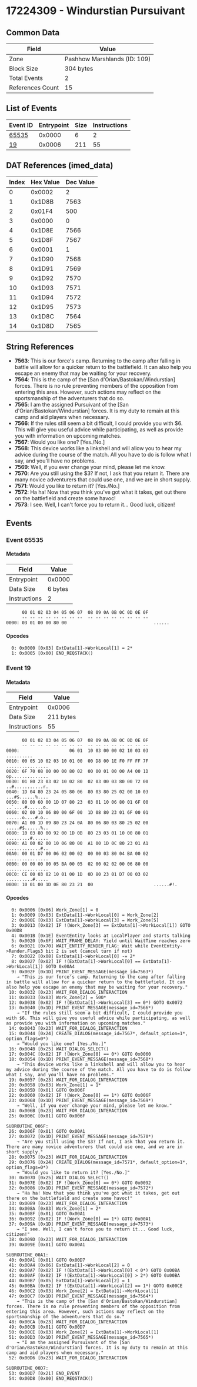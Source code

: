# 17224309 - Windurstian Pursuivant

## Common Data

| Field            | Value                        |
|------------------|------------------------------|
| Zone             | Pashhow Marshlands (ID: 109) |
| Block Size       | 304 bytes                    |
| Total Events     | 2                            |
| References Count | 15                           |

## List of Events

| Event ID              | Entrypoint   |   Size |   Instructions |
|-----------------------|--------------|--------|----------------|
| [65535](#event-65535) | 0x0000       |      6 |              2 |
| [19](#event-19)       | 0x0006       |    211 |             55 |

## DAT References (imed_data)

|   Index | Hex Value   |   Dec Value |
|---------|-------------|-------------|
|       0 | 0x0002      |           2 |
|       1 | 0x1D8B      |        7563 |
|       2 | 0x01F4      |         500 |
|       3 | 0x0000      |           0 |
|       4 | 0x1D8E      |        7566 |
|       5 | 0x1D8F      |        7567 |
|       6 | 0x0001      |           1 |
|       7 | 0x1D90      |        7568 |
|       8 | 0x1D91      |        7569 |
|       9 | 0x1D92      |        7570 |
|      10 | 0x1D93      |        7571 |
|      11 | 0x1D94      |        7572 |
|      12 | 0x1D95      |        7573 |
|      13 | 0x1D8C      |        7564 |
|      14 | 0x1D8D      |        7565 |

## String References

- **7563**: This is our force's camp. Returning to the camp after falling in battle will allow for a quicker return to the battlefield. It can also help you escape an enemy that may be waiting for your recovery.
- **7564**: This is the camp of the [San d'Orian/Bastokan/Windurstian] forces. There is no rule preventing members of the opposition from entering this area. However, such actions may reflect on the sportsmanship of the adventurers that do so.
- **7565**: I am the assigned Pursuivant of the [San d'Orian/Bastokan/Windurstian] forces. It is my duty to remain at this camp and aid players when necessary.
- **7566**: If the rules still seem a bit difficult, I could provide you with $6. This will give you useful advice while participating, as well as provide you with information on upcoming matches.
- **7567**: Would you like one? [Yes./No.]
- **7568**: This device works like a linkshell and will allow you to hear my advice during the course of the match. All you have to do is follow what I say, and you'll have no problems.
- **7569**: Well, if you ever change your mind, please let me know.
- **7570**: Are you still using the $3? If not, I ask that you return it. There are many novice adventurers that could use one, and we are in short supply.
- **7571**: Would you like to return it? [Yes./No.]
- **7572**: Ha ha! Now that you think you've got what it takes, get out there on the battlefield and create some havoc!
- **7573**: I see. Well, I can't force you to return it... Good luck, citizen!

## Events

### Event 65535

#### Metadata

| Field        | Value   |
|--------------|---------|
| Entrypoint   | 0x0000  |
| Data Size    | 6 bytes |
| Instructions | 2       |

```
      00 01 02 03 04 05 06 07  08 09 0A 0B 0C 0D 0E 0F
      -- -- -- -- -- -- -- --  -- -- -- -- -- -- -- --
0000: 03 01 00 00 80 00                                 ......          
```

#### Opcodes

```
  0: 0x0000 [0x03] ExtData[1]->WorkLocal[1] = 2*
  1: 0x0005 [0x00] END_REQSTACK()
```

### Event 19

#### Metadata

| Field        | Value     |
|--------------|-----------|
| Entrypoint   | 0x0006    |
| Data Size    | 211 bytes |
| Instructions | 55        |

```
      00 01 02 03 04 05 06 07  08 09 0A 0B 0C 0D 0E 0F
      -- -- -- -- -- -- -- --  -- -- -- -- -- -- -- --
0000:                   06 01  10 03 00 00 02 10 03 03        ..........
0010: 00 05 10 02 03 10 01 00  00 D8 00 1E F0 FF FF 7F  ................
0020: 6F 70 08 00 00 00 80 02  00 00 01 00 00 A4 00 1D  op..............
0030: 01 80 23 03 02 10 02 80  02 03 00 03 80 00 72 00  ..#...........r.
0040: 1D 04 80 23 24 05 80 06  80 03 80 25 02 00 10 03  ...#$......%....
0050: 80 00 60 00 1D 07 80 23  03 01 10 06 80 01 6F 00  ..`....#......o.
0060: 02 00 10 06 80 00 6F 00  1D 08 80 23 01 6F 00 01  ......o....#.o..
0070: A1 00 1D 09 80 23 24 0A  80 06 80 03 80 25 02 00  .....#$......%..
0080: 10 03 80 00 92 00 1D 0B  80 23 03 01 10 00 80 01  .........#......
0090: A1 00 02 00 10 06 80 00  A1 00 1D 0C 80 23 01 A1  .............#..
00A0: 00 01 D7 00 06 02 00 02  00 00 03 80 04 BA 00 02  ................
00B0: 00 00 00 80 05 BA 00 05  02 00 02 02 00 06 80 00  ................
00C0: CE 00 03 02 10 01 00 1D  0D 80 23 01 D7 00 03 02  ..........#.....
00D0: 10 01 00 1D 0E 80 23 21  00                       ......#!.       
```

#### Opcodes

```
  0: 0x0006 [0x06] Work_Zone[1] = 0
  1: 0x0009 [0x03] ExtData[1]->WorkLocal[0] = Work_Zone[2]
  2: 0x000E [0x03] ExtData[1]->WorkLocal[3] = Work_Zone[5]
  3: 0x0013 [0x02] IF !(Work_Zone[3] == ExtData[1]->WorkLocal[1]) GOTO 0x00D8
  4: 0x001B [0x1E] EventEntity looks at LocalPlayer and starts talking
  5: 0x0020 [0x6F] WAIT_FRAME_DELAY: Yield until WaitTime reaches zero
  6: 0x0021 [0x70] WAIT_ENTITY_RENDER_FLAG: Wait while EventEntity->Render.Flags3 bit 2 is set (cancel turn if not)
  7: 0x0022 [0x08] ExtData[1]->WorkLocal[0] -= 2*
  8: 0x0027 [0x02] IF !(ExtData[1]->WorkLocal[0] == ExtData[1]->WorkLocal[1]) GOTO 0x00A4
  9: 0x002F [0x1D] PRINT_EVENT_MESSAGE(message_id=7563*)
    → "This is our force's camp. Returning to the camp after falling in battle will allow for a quicker return to the battlefield. It can also help you escape an enemy that may be waiting for your recovery."
 10: 0x0032 [0x23] WAIT_FOR_DIALOG_INTERACTION
 11: 0x0033 [0x03] Work_Zone[2] = 500*
 12: 0x0038 [0x02] IF !(ExtData[1]->WorkLocal[3] == 0*) GOTO 0x0072
 13: 0x0040 [0x1D] PRINT_EVENT_MESSAGE(message_id=7566*)
    → "If the rules still seem a bit difficult, I could provide you with $6. This will give you useful advice while participating, as well as provide you with information on upcoming matches."
 14: 0x0043 [0x23] WAIT_FOR_DIALOG_INTERACTION
 15: 0x0044 [0x24] CREATE_DIALOG(message_id=7567*, default_option=1*, option_flags=0*)
    → "Would you like one? [Yes./No.]"
 16: 0x004B [0x25] WAIT_DIALOG_SELECT()
 17: 0x004C [0x02] IF !(Work_Zone[0] == 0*) GOTO 0x0060
 18: 0x0054 [0x1D] PRINT_EVENT_MESSAGE(message_id=7568*)
    → "This device works like a linkshell and will allow you to hear my advice during the course of the match. All you have to do is follow what I say, and you'll have no problems."
 19: 0x0057 [0x23] WAIT_FOR_DIALOG_INTERACTION
 20: 0x0058 [0x03] Work_Zone[1] = 1*
 21: 0x005D [0x01] GOTO 0x006F
 22: 0x0060 [0x02] IF !(Work_Zone[0] == 1*) GOTO 0x006F
 23: 0x0068 [0x1D] PRINT_EVENT_MESSAGE(message_id=7569*)
    → "Well, if you ever change your mind, please let me know."
 24: 0x006B [0x23] WAIT_FOR_DIALOG_INTERACTION
 25: 0x006C [0x01] GOTO 0x006F

SUBROUTINE_006F:
 26: 0x006F [0x01] GOTO 0x00A1
 27: 0x0072 [0x1D] PRINT_EVENT_MESSAGE(message_id=7570*)
    → "Are you still using the $3? If not, I ask that you return it. There are many novice adventurers that could use one, and we are in short supply."
 28: 0x0075 [0x23] WAIT_FOR_DIALOG_INTERACTION
 29: 0x0076 [0x24] CREATE_DIALOG(message_id=7571*, default_option=1*, option_flags=0*)
    → "Would you like to return it? [Yes./No.]"
 30: 0x007D [0x25] WAIT_DIALOG_SELECT()
 31: 0x007E [0x02] IF !(Work_Zone[0] == 0*) GOTO 0x0092
 32: 0x0086 [0x1D] PRINT_EVENT_MESSAGE(message_id=7572*)
    → "Ha ha! Now that you think you've got what it takes, get out there on the battlefield and create some havoc!"
 33: 0x0089 [0x23] WAIT_FOR_DIALOG_INTERACTION
 34: 0x008A [0x03] Work_Zone[1] = 2*
 35: 0x008F [0x01] GOTO 0x00A1
 36: 0x0092 [0x02] IF !(Work_Zone[0] == 1*) GOTO 0x00A1
 37: 0x009A [0x1D] PRINT_EVENT_MESSAGE(message_id=7573*)
    → "I see. Well, I can't force you to return it... Good luck, citizen!"
 38: 0x009D [0x23] WAIT_FOR_DIALOG_INTERACTION
 39: 0x009E [0x01] GOTO 0x00A1

SUBROUTINE_00A1:
 40: 0x00A1 [0x01] GOTO 0x00D7
 41: 0x00A4 [0x06] ExtData[1]->WorkLocal[2] = 0
 42: 0x00A7 [0x02] IF !(ExtData[1]->WorkLocal[0] < 0*) GOTO 0x00BA
 43: 0x00AF [0x02] IF !(ExtData[1]->WorkLocal[0] > 2*) GOTO 0x00BA
 44: 0x00B7 [0x05] ExtData[1]->WorkLocal[2] = 1
 45: 0x00BA [0x02] IF !(ExtData[1]->WorkLocal[2] == 1*) GOTO 0x00CE
 46: 0x00C2 [0x03] Work_Zone[2] = ExtData[1]->WorkLocal[1]
 47: 0x00C7 [0x1D] PRINT_EVENT_MESSAGE(message_id=7564*)
    → "This is the camp of the [San d'Orian/Bastokan/Windurstian] forces. There is no rule preventing members of the opposition from entering this area. However, such actions may reflect on the sportsmanship of the adventurers that do so."
 48: 0x00CA [0x23] WAIT_FOR_DIALOG_INTERACTION
 49: 0x00CB [0x01] GOTO 0x00D7
 50: 0x00CE [0x03] Work_Zone[2] = ExtData[1]->WorkLocal[1]
 51: 0x00D3 [0x1D] PRINT_EVENT_MESSAGE(message_id=7565*)
    → "I am the assigned Pursuivant of the [San d'Orian/Bastokan/Windurstian] forces. It is my duty to remain at this camp and aid players when necessary."
 52: 0x00D6 [0x23] WAIT_FOR_DIALOG_INTERACTION

SUBROUTINE_00D7:
 53: 0x00D7 [0x21] END_EVENT
 54: 0x00D8 [0x00] END_REQSTACK()
```
